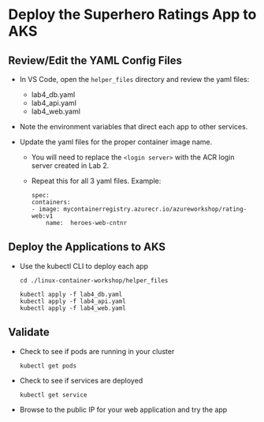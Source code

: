 # Deploy the Superhero Ratings App to AKS

## Review/Edit the YAML Config Files

* In VS Code, open the `helper_files` directory and review the yaml files: 

    * lab4_db.yaml
    * lab4_api.yaml
    * lab4_web.yaml

* Note the environment variables that direct each app to other services.
* Update the yaml files for the proper container image name. 
    * You will need to replace the `<login server>` with the ACR login server created in Lab 2. 
    * Repeat this for all 3 yaml files. Example: 

        ```
        spec:
        containers:
        - image: mycontainerregistry.azurecr.io/azureworkshop/rating-web:v1
            name:  heroes-web-cntnr
        ```

## Deploy the Applications to AKS

* Use the kubectl CLI to deploy each app

    ```
    cd ./linux-container-workshop/helper_files

    kubectl apply -f lab4_db.yaml
    kubectl apply -f lab4_api.yaml
    kubectl apply -f lab4_web.yaml
    ```

## Validate

* Check to see if pods are running in your cluster

    ```
    kubectl get pods
    ```

* Check to see if services are deployed

    ```
    kubectl get service
    ```

* Browse to the public IP for your web application and try the app